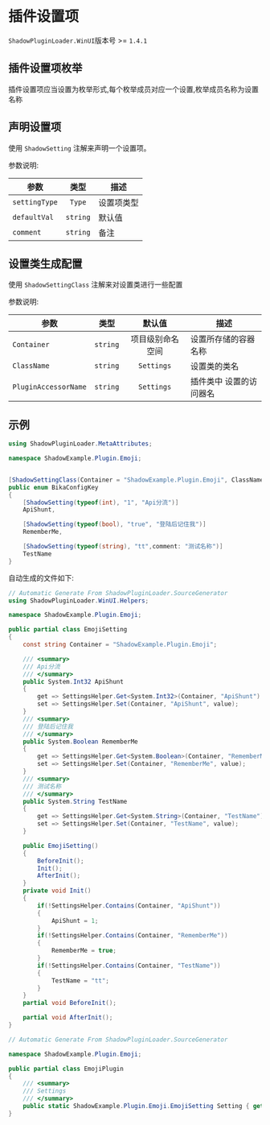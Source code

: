 # 插件设置项

`ShadowPluginLoader.WinUI`版本号 >= `1.4.1`

## 插件设置项枚举

插件设置项应当设置为枚举形式,每个枚举成员对应一个设置,枚举成员名称为设置名称

## 声明设置项

使用 `ShadowSetting` 注解来声明一个设置项。

参数说明:

| 参数          |   类型   | 描述       |
| ------------- | :------: | ---------- |
| `settingType` |  `Type`  | 设置项类型 |
| `defaultVal`  | `string` | 默认值     |
| `comment`     | `string` | 备注       |

## 设置类生成配置

使用 `ShadowSettingClass` 注解来对设置类进行一些配置

参数说明:

| 参数        |   类型  | 默认值 | 描述                 |
| ----------- | :------: |  :------: |-------------------- |
| `Container` | `string` | 项目级别命名空间 | 设置所存储的容器名称 |
| `ClassName`     | `string`|`Settings` | 设置类的类名         |
| `PluginAccessorName` | `string`| `Settings`| 插件类中 设置的访问器名 |

## 示例

```csharp [BikaConfigKey.cs]
using ShadowPluginLoader.MetaAttributes;

namespace ShadowExample.Plugin.Emoji;


[ShadowSettingClass(Container = "ShadowExample.Plugin.Emoji", ClassName = "EmojiSetting")]
public enum BikaConfigKey
{
    [ShadowSetting(typeof(int), "1", "Api分流")]
    ApiShunt,

    [ShadowSetting(typeof(bool), "true", "登陆后记住我")]
    RememberMe,

    [ShadowSetting(typeof(string), "tt",comment: "测试名称")]
    TestName
}
```

自动生成的文件如下:

```csharp [EmojiSetting.g.cs]
// Automatic Generate From ShadowPluginLoader.SourceGenerator
using ShadowPluginLoader.WinUI.Helpers;

namespace ShadowExample.Plugin.Emoji;

public partial class EmojiSetting
{
    const string Container = "ShadowExample.Plugin.Emoji";

    /// <summary>
    /// Api分流
    /// </summary>
    public System.Int32 ApiShunt
    {
        get => SettingsHelper.Get<System.Int32>(Container, "ApiShunt")!;
        set => SettingsHelper.Set(Container, "ApiShunt", value);
    }
    /// <summary>
    /// 登陆后记住我
    /// </summary>
    public System.Boolean RememberMe
    {
        get => SettingsHelper.Get<System.Boolean>(Container, "RememberMe")!;
        set => SettingsHelper.Set(Container, "RememberMe", value);
    }
    /// <summary>
    /// 测试名称
    /// </summary>
    public System.String TestName
    {
        get => SettingsHelper.Get<System.String>(Container, "TestName")!;
        set => SettingsHelper.Set(Container, "TestName", value);
    }

    public EmojiSetting()
    {
        BeforeInit();
        Init();
        AfterInit();
    }
    private void Init()
    {
        if(!SettingsHelper.Contains(Container, "ApiShunt"))
        {
            ApiShunt = 1;
        }
        if(!SettingsHelper.Contains(Container, "RememberMe"))
        {
            RememberMe = true;
        }
        if(!SettingsHelper.Contains(Container, "TestName"))
        {
            TestName = "tt";
        }
    }
    partial void BeforeInit();

    partial void AfterInit();
}

```

```csharp [EmojiPlugin_Settings.g.cs]
// Automatic Generate From ShadowPluginLoader.SourceGenerator

namespace ShadowExample.Plugin.Emoji;

public partial class EmojiPlugin
{
    /// <summary>
    /// Settings
    /// </summary>
    public static ShadowExample.Plugin.Emoji.EmojiSetting Setting { get; } = new ShadowExample.Plugin.Emoji.EmojiSetting();
}

```
